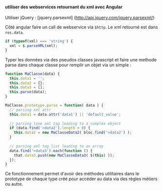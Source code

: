 #### utiliser des webservices retournant du xml avec Angular

Utiliser jQuery : [jquery.parsexml] (http://api.jquery.com/jquery.parsexml/)

Côté angular faire un call de webservice via `$http`.
Le xml retourné est dans `res.data`.

```javascript
if (typeof(xml) === 'string') {
  xml = $.parseXML(xml);
}
```

Typer les données via des pseudos classes javascript et faire une methode parse dans chaque classe pour remplir un objet via un simple :

```javascript
function MaClasse(data) {
  this.data1 = '';
  this.data2 = {};
  this.data3 = [];
  this.parse(data);
}

MaClasse.prototype.parse = function( data ) {
  // parsing xml attr
  this.data1 = data.attr('data1') || 'default_value';
  
  // parsing lone xml tag leading to a complex object
  if (data.find('>data2').length > 0) {
    this.data2 = new MaClasseData2( bloc.find('>data2') );
  }
  
  // parsing xml tag list leading to an array
  data.find('>data3').each(function () {
    that.data3.push(new MaClasseData3( $(this) ));
  });
}
```

Ce fonctionnement permet d'avoir des méthodes utilitaires dans le prototype de chaque type créé pour accéder au data via des règles métiers ou autre.

